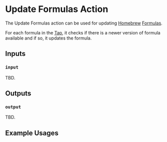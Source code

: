 # Update Formulas Action

The Update Formulas action can be used for updating
[Homebrew](https://brew.sh) [Formulas](https://docs.brew.sh/Formula-Cookbook).

For each formula in the [Tap](https://docs.brew.sh/Taps),
it checks if there is a newer version of formula available and if so, it updates the formula.

## Inputs

### `input`

TBD.

## Outputs

### `output`

TBD.

## Example Usages

```yaml

```

